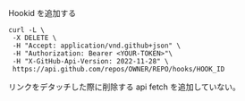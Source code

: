 Hookid を追加する

```
curl -L \
 -X DELETE \
 -H "Accept: application/vnd.github+json" \
 -H "Authorization: Bearer <YOUR-TOKEN>"\
 -H "X-GitHub-Api-Version: 2022-11-28" \
 https://api.github.com/repos/OWNER/REPO/hooks/HOOK_ID
```

リンクをデタッチした際に削除する api fetch を追加していない。
